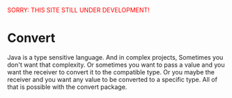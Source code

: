 <font color="red">SORRY: THIS SITE STILL UNDER DEVELOPMENT!</font>

# Convert
Java is a type sensitive language. And in complex projects, Sometimes you 
don't want that complexity. Or sometimes you want to pass a value and you
want the receiver to convert it to the compatible type. Or you maybe the
receiver and you want any value to be converted to a specific type. All 
of that is possible with the convert package.
